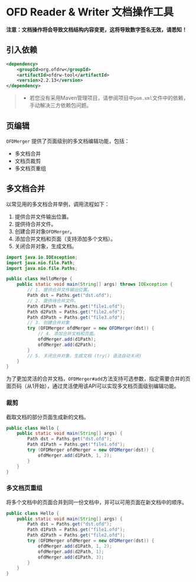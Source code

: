 # OFD Reader & Writer 文档操作工具

**注意：文档操作将会导致文档结构内容变更，这将导致数字签名无效，请悉知！**

## 引入依赖

```xml
<dependency>
    <groupId>org.ofdrw</groupId>
    <artifactId>ofdrw-tool</artifactId>
    <version>2.2.13</version>
</dependency>
```

> - 若您没有采用Maven管理项目，请参阅项目中`pom.xml`文件中的依赖，手动解决三方依赖包问题。


## 页编辑

`OFDMerger` 提供了页面级别的多文档编辑功能，包括：

- 多文档合并
- 文档页裁剪
- 多文档页重组

## 多文档合并

以常见用的多文档合并举例，调用流程如下：

1. 提供合并文件输出位置。
2. 提供待合并文件。
3. 创建合并对象`OFDMerger`。
4. 添加合并文档和页面（支持添加多个文档）。
5. 关闭合并对象，生成文档。

```java
import java.io.IOException;
import java.nio.file.Path;
import java.nio.file.Paths;

public class HelloMerge {
    public static void main(String[] args) throws IOException {
        // 1. 提供合并文件输出位置。
        Path dst = Paths.get("dst.ofd");
        // 2. 提供待合并文件。
        Path d1Path = Paths.get("file1.ofd");
        Path d2Path = Paths.get("file2.ofd");
        Path d3Path = Paths.get("file3.ofd");
        // 3. 创建合并对象
        try (OFDMerger ofdMerger = new OFDMerger(dst)) {
            // 4. 添加合并文档和页面。
            ofdMerger.add(d1Path);
            ofdMerger.add(d2Path);
        }
        // 5. 关闭合并对象，生成文档 (try() 语法自动关闭)
    }
}
```

为了更加灵活的合并文档，`OFDMerger#add`方法支持可选参数，指定需要合并的页面页码（从1开始），通过灵活使用该API可以实现多文档页面级别编辑功能。

### 裁剪

截取文档的部分页面生成新的文档。

```java
public class Hello {
    public static void main(String[] args) {
        Path dst = Paths.get("dst.ofd");
        Path d1Path = Paths.get("file1.ofd");
        try (OFDMerger ofdMerger = new OFDMerger(dst)) {
            ofdMerger.add(d1Path, 1, 2);
        }
    }
}
```

### 多文档页重组

将多个文档中的页面合并到同一份文档中，并可以可用页面在新文档中的顺序。

```java
public class Hello {
    public static void main(String[] args) {
        Path dst = Paths.get("dst.ofd");
        Path d1Path = Paths.get("file1.ofd");
        Path d2Path = Paths.get("file2.ofd");
        try (OFDMerger ofdMerger = new OFDMerger(dst)) {
            ofdMerger.add(d1Path, 1, 2);
            ofdMerger.add(d2Path, 1);
            ofdMerger.add(d1Path, 3);
        }
    }
}
```
